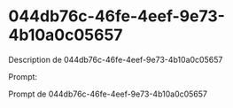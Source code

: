 # 044db76c-46fe-4eef-9e73-4b10a0c05657

Description de 044db76c-46fe-4eef-9e73-4b10a0c05657

Prompt:

Prompt de 044db76c-46fe-4eef-9e73-4b10a0c05657